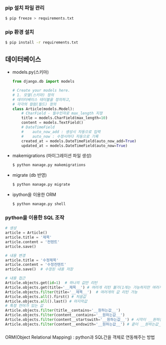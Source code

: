 ### pip 설치 파일  관리

```bash
$ pip freeze > requirements.txt
```

### pip 환경 설치

```bash
$ pip install -r requirements.txt
```



## 데이터베이스

* models.py(스키마)

  ```python
  from django.db import models
  
  # Create your models here.
  # 1. 모델(스키마) 정의
  # 데이터베이스 테이블을 정의하고,
  # 각각의 컬럼(필드) 정의
  class Article(models.Model):
      # CharField - 필수인자로 max_length 지정
      title = models.CharField(max_length=10)
      content = models.TextField()
      # DateTimeField
      #    auto_now_add : 생성시 자동으로 입력
      #    auto_now : 수정시마다 자동으로 기록
      created_at = models.DateTimeField(auto_now_add=True)
      updated_at = models.DateTimeField(auto_now=True)
  ```

* makemigrations (마이그레이션 파일 생성)

  ```bash
  $ python manage.py makemigrations
  ```

* migrate (db 반영)

  ```bash
  $ python manage.py migrate
  ```

* ipython을 이용한 ORM

  ```bash
  $ python manage.py shell
  ```

  

### python을 이용한 SQL 조작

```python
# 생성
article = Article()
article.title = '제목'
article.content = '컨텐트'
article.save()

# 내용 변경
article.title = '수정제목'
article.content = '수정컨텐트'
article.save()  # 수정된 내용 저장

# 내용 접근
Article.objects.get(id=1)  # 하나의 값만 리턴
Article.objects.get(title='__제목__') # 여러개 리턴 불가(1개는 가능하지만 여러개가 있을 수 있음)
Article.objects.filter(title='__제목__')  # 여러개의 값 리턴 가능
Article.objects.all().first() # 처음값
Article.objects.all().last() # 마지막값
# 특정 언어가 있는 값
Article.objects.filter(title__contains='__원하는값__')
Article.objects.filter(content__contains='__원하는값__')
Article.objects.filter(content__startswith='__원하는값__') # 시작이 __원하는값__을 찾음
Article.objects.filter(content__endswith='__원하는값__') # 끝이 __원하는값__을 찾음

```



### 

ORM(Object Relational Mapping) : python과 SQL간을 객체로 연동해주는 방법



